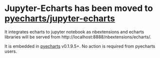 # Jupyter-Echarts has been moved to [pyecharts/jupyter-echarts](https://github.com/pyecharts/jupyter-echarts)

It integrates echarts to jupyter notebook as nbextensions and echarts libraries will be served from http://localhost:8888/nbextensions/echarts/.

It is embedded in [pyecharts](https://github.com/chenjiandongx/pyecharts) v0.1.9.5+. No action is required from pyecharts users.

